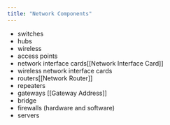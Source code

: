 ```yaml
---
title: "Network Components"
---
```

-  switches
-  hubs
-  wireless
-  access points
-   network interface cards[[Network Interface Card]]
-  wireless network interface cards
-  routers[[Network Router]]
-  repeaters
-  gateways [[Gateway Address]]
-  bridge
-  firewalls (hardware and software)
-   servers